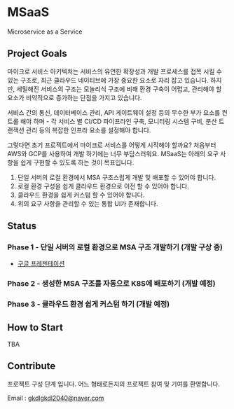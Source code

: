 # MSaaS
Microservice as a Service

## Project Goals

마이크로 서비스 아키텍처는 서비스의 유연한 확장성과 개발 프로세스를 접목 시킬 수 있는 구조로, 최근 클라우드 네이티브에 가장 중요한 요소로 자리 잡고 있습니다. 하지만, 세밀해진 서비스의 구조는 모놀리식 구조에 비해 환경 구축이 어렵고, 관리해야 할 요소가 비약적으로 증가하는 단점을 가지고 있습니다.

서비스 간의 통신, 데이터베이스 관리, API 게이트웨이 설정 등의 무수한 부가 요소를 컨트롤 해야 하며 - 각 서비스 별 CI/CD 파이프라인 구축, 모니터링 시스템 구비, 분산 트랜잭션 관리 등의 복잡한 인프라 요소를 설정해야 합니다.

그렇다면 초기 프로젝트에서 마이크로 서비스를 어떻게 시작해야 할까요? 처음부터 AWS와 GCP를 사용하여 개발 하기에는 너무 부담스러워요. MSaaS는 아래의 요구 사항을 쉽게 구현할 수 있도록 하는 것이 목표입니다.

1. 단일 서버의 로컬 환경에서 MSA 구조스럽게 개발 및 배포할 수 있어야 합니다.
2. 로컬 환경 구성을 쉽게 클라우드 환경으로 이전 할 수 있어야 합니다.
3. 클라우드 환경을 쉽게 커스텀 할 수 있어야 합니다.
4. 위의 요구 사항을 관리할 수 있는 통합 UI가 존재합니다.

## Status

### Phase 1 - 단일 서버의 로컬 환경으로 MSA 구조 개발하기 (개발 구상 중)
- [구글 프레젠테이션](https://docs.google.com/presentation/d/1Pn_sIZzaloEOFWQTbgljlQDN4TfDoCU83-63zdzNnUU/edit#slide=id.p)

### Phase 2 - 생성한 MSA 구조를 자동으로 K8S에 배포하기 (개발 예정)

### Phase 3 - 클라우드 환경 쉽게 커스텀 하기 (개발 예정)

## How to Start

TBA

## Contribute

프로젝트 구성 단계 입니다.
어느 형태로든지의 프로젝트 참여 및 기여를 환영합니다.

Email : gkdlgkdl2040@naver.com
